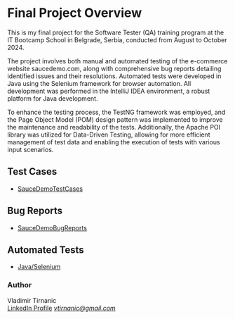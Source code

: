 # Final Project Overview

This is my final project for the Software Tester (QA) training program at the IT Bootcamp School in Belgrade, Serbia, 
conducted from August to October 2024.

The project involves both manual and automated testing of the e-commerce website saucedemo.com, along with comprehensive
bug reports detailing identified issues and their resolutions. Automated tests were developed in Java using the Selenium
framework for browser automation. All development was performed in the IntelliJ IDEA environment, a robust platform for 
Java development.

To enhance the testing process, the TestNG framework was employed, and the Page Object Model (POM) design pattern was 
implemented to improve the maintenance and readability of the tests. Additionally, the Apache POI library was utilized 
for Data-Driven Testing, allowing for more efficient management of test data and enabling the execution of tests with 
various input scenarios.

## Test Cases
- [SauceDemoTestCases](SauceDemo-TestCases.pdf)

## Bug Reports
- [SauceDemoBugReports](SauceDemo-BugReports.pdf)

## Automated Tests
- [Java/Selenium](src/test/java/)

### Author

Vladimir Tirnanic  
[LinkedIn Profile](https://www.linkedin.com/in/vladimir-tirnanic/)
*vtirnanic@gmail.com*
